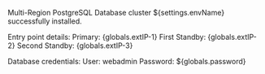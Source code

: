 Multi-Region PostgreSQL Database cluster ${settings.envName} successfully installed.

Entry point details:
Primary: {globals.extIP-1}
First Standby: {globals.extIP-2}
Second Standby: {globals.extIP-3}

Database credentials:
User: webadmin 
Password: ${globals.password}
